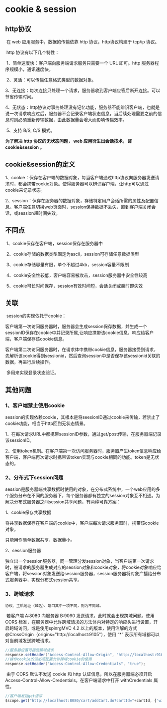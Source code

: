 # cookie & session

## http协议

​	在 web 应用服务中，数据的传输依靠 http 协议，http协议构建于 tcp/ip 协议。

​	http 协议有以下几个特性：

​	1、简单速度快：客户端向服务端请求服务只需要一个 URL 即可。http 服务器程序规模小，通讯速度快。

​	2、灵活：可以传输任意格式类型的数据对象。

​	3、无连接：每次连接只处理一个请求，服务器收到客户端应答后断开连接。可以节省传输时间。

​	4、无状态：http协议对事务处理没有记忆功能，服务器不能辨识客户端，也就是说一次请求响应过后，服务器不会记录客户端状态信息，当后续处理需要之前的信息时则必须重新传输数据，由此数据量会增大而影响传输效率。

​	5、支持 B/S, C/S 模式。



**为了解决 http 协议的无状态问题，  web 应用衍生出会话技术， 即 cookie&session 。**

## cookie&session的定义

​	1、cookie：保存在客户端的数据对象，每当客户端通过http协议向服务器发送请求时，都会携带cookie对象。使得服务器可以辨识客户端，让http可以通过cookie来记录状态。

​	2、session：保存在服务器的数据对象，存储特定用户会话所需的属性及配置信息。客户端任意切换web页面时，session保持数据不丢失，直到客户端关闭会话，或session超时间失效。



## 不同点

​	1、cookie保存在客户端，session保存在服务器中

​	2、cookie存储的数据类型固定为ascii，session可存储任意数据类型

​	3、cookie存储容量有限，单个不超过4kb，session容量不限制

​	4、cookie安全性较低，客户端容易被攻击，session服务器中安全性较高

​	5、cookie可长时间保存，session有效时间短，会话关闭或超时即失效



## 关联

​	session的实现依托于cookie：

​	客户端第一次访问服务器时，服务器会生成session保存数据，并生成一个sessionID保存在cookie中并记录所属,让响应携带该cookie信息，响应给客户端，客户端保存该cookie信息。

​	客户端第二次访问服务器时，在请求体中携带cookie信息，服务器接受到请求，先解析该cookie得到sessionid，然后查询session中是否保存该sessionid关联的数据，再进行后续操作。

​	多用来实现登录状态验证。



## 其他问题

### 1、客户端禁止使用cookie

​		session的实现依赖cookie，其根本是将seesionID通过cookie来传输，若禁止了cookie功能，相当于http回到无状态情景。

​		1、在每次请求URL中都携带sessionID参数，通过get/post传输，在服务器端记录该sessionID。

​		2、使用token机制。在客户端第一次访问服务器时，服务器产生token信息响应给客户端，客户端再次请求时携带该token实现与cookie相同的功能。token是无状态的。



### 2、分布式下session问题

​	session是服务器端共享数据时使用的对象，在分布式系统中，一个web应用的多个服务分布在不同的服务器下，每个服务器都有独立的session对象互不相通。为解决分布式服务器之间session共享问题，有两种可靠方案：

1、cookie保存共享数据

​		将共享数据保存在客户端的cookie中，客户端每次请求服务器时，携带该cookie对象。

只能用作简单数据共享，数据量小。



2、session服务器

​		独立出一个session服务器，同一管理分发session对象，当客户端第一次请求时，被请求的服务器生成对应的session对象和cookie对象，将cookie对象响应给客户端，将session对象发送给session服务器，session服务器将对象广播给分布式服务器中，实现分布式session共享。



### 3、跨域请求

 	协议、主机地址（域名）、端口其中一项不同，则为不同域。

​	若客户端 A:8080 向服务器 B:9090 发送请求，此时就会出现跨域问题。使用 CORS 标准，在服务器中允许跨域请求的方法体内对特定的响应头进行设置，开启跨域访问，或是使用spinrgMVC 4.2 以上的版本，使用注解的方式 @CrossOrigin（origins="http://localhost:9105"），使用 “*” 表示所有域都可以对当前域发送跨域请求。

```java
//服务器设置可接受跨域请求
response.setHeader("Access-Control-Allow-Origin", "http://localhost:9105"); 
//操作cookie的话必须配置允许跨域cookie的使用
response.setHeader("Access-Control-Allow-Credentials", "true"); 
```

​	由于 CORS 默认不发送 cookie 和 http 认证信息，所以在服务器端必须开启 Access-Control-Allow-Credentials。在客户端请求中打开 withCredentials 属性。

```js
//客户端发送get请求
$scope.get("http://localhost:8080/cart/addCart.do?cartId="+cartId, {'withCredentials':true}).success{...}
```

